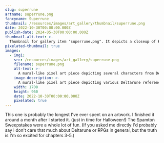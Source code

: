 ```yaml
---
slug: superrune
artname: superrune.png
fancyname: Superrune
thumbnail: /resources/images/art_gallery/thumbnail/superrune.png
date: 2022-10-30T00:00:00.000Z
publish-date: 2024-05-30T00:00:00.000Z
thumbnail-alt-text: >-
  Thumbnail for gallery item "superrune.png". It depicts a closeup of Kris Dreemurr in pixel art style.
pixelated-thumbnail: true
images:
  - img1:
    src: /resources/images/art_gallery/superrune.png
    filename: superrune.png
    alt-text: >-
      A mural-like pixel art piece depicting several characters from Deltarune and references to the Spamton Sweepstakes event.
    image-description: >-
      A mural-like pixel art piece depicting various Deltarune references. In the centre Kris Dreemurr is seen, in a reclining pose. Their face is non-articulated and they are wearing Spamton's signature glasses on their forehead. Below them, Susie can be seen falling downwards, into the direction the viewer is facing. Multiple miscellanous objects can be seen: sheets of paper, an egg, some pipis, Lancer plushies, a guitar, a framed picture of the Annoying Dog, ICE-E, a chair with a blue sheet caught on it, a blue closet, a changing room curtain, a half-illuminated television set, a golden Berdly statue, some holly and baubles, a green room, and a scarlet tree. Streaming across the image in the background is an abstract piano keyboard. A low-detail blog post tiles across the black background of the image.
    width: 1708
    height: 960
    date: 2022-10-30T00:00:00.000Z
    pixelated: true
---
```

<p>
	This one is probably the longest I've ever spent on an artwork. I finished it around a month after I started it. (just in time for Halloween!) The Spamton Sweepstakes were a whole lot of fun. (If you asked me directly I'd probably say I don't care that much about Deltarune or RPGs in general, but the truth is I'm so excited for chapters 3-5.)
</p>
